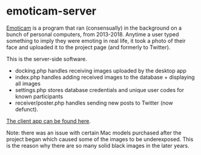 # emoticam-server

[Emoticam](//www.emoticam.net) is a program that ran (consensually) in the background on a bunch of personal computers, from 2013-2018.
Anytime a user typed something to imply they were emoting in real life, it took a photo of their face and uploaded it to the project page (and formerly to Twitter).

This is the server-side software.
* docking.php handles receiving images uploaded by the desktop app
* index.php handles adding received images to the database + displaying all images
* settings.php stores database credentials and unique user codes for known participants
* receiver/poster.php handles sending new posts to Twitter (now defunct).

[The client app can be found here](https://github.com/dansakamoto/emoticam-app).

Note: there was an issue with certain Mac models purchased after the project began which caused some of the images to be underexposed. This is the reason why there are so many solid black images in the later years.
